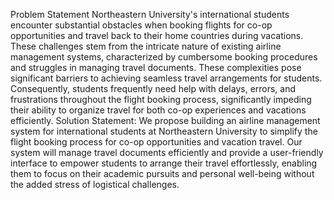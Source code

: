 Problem Statement
Northeastern University's international students encounter substantial obstacles when booking flights for co-op opportunities and travel back to their home countries during vacations. These challenges stem from the intricate nature of existing airline management systems, characterized by cumbersome booking procedures and struggles in managing travel documents. These complexities pose significant barriers to achieving seamless travel arrangements for students. Consequently, students frequently need help with delays, errors, and frustrations throughout the flight booking process, significantly impeding their ability to organize travel for both co-op experiences and vacations efficiently.
Solution Statement:
We propose building an airline management system for international students at Northeastern University to simplify the flight booking process for co-op opportunities and vacation travel. Our system will manage travel documents efficiently and provide a user-friendly interface to empower students to arrange their travel effortlessly, enabling them to focus on their academic pursuits and personal well-being without the added stress of logistical challenges.
